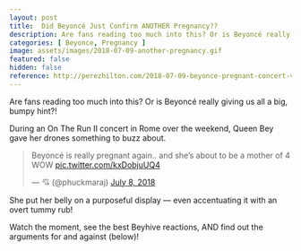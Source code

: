 ```yaml
---
layout: post
title:  Did Beyoncé Just Confirm ANOTHER Pregnancy??
description: Are fans reading too much into this? Or is Beyoncé really giving us all a big, bumpy hint?! During an On The Run II concert in Rome over the weekend, Queen Bey gave her drones something to buzz about. 
categories: [ Beyonce, Pregnancy ]
image: assets/images/2018-07-09-another-pregnancy.gif
featured: false
hidden: false
reference: http://perezhilton.com/2018-07-09-beyonce-pregnant-concert-video-twitter-fan-reaction
---
```

Are fans reading too much into this? Or is Beyoncé really giving us all a big, bumpy hint?!

During an On The Run II concert in Rome over the weekend, Queen Bey gave her drones something to buzz about.

<blockquote class="twitter-tweet" data-lang="en"><p lang="en" dir="ltr">Beyoncé is really pregnant again.. and she’s about to be a mother of 4 WOW <a href="https://t.co/kxDobjuUQ4">pic.twitter.com/kxDobjuUQ4</a></p>&mdash; 💘 (@phuckmaraj) <a href="https://twitter.com/phuckmaraj/status/1016104334382239744?ref_src=twsrc%5Etfw">July 8, 2018</a></blockquote>
<script async src="https://platform.twitter.com/widgets.js" charset="utf-8"></script>

She put her belly on a purposeful display — even accentuating it with an overt tummy rub!

Watch the moment, see the best Beyhive reactions, AND find out the arguments for and against (below)!
